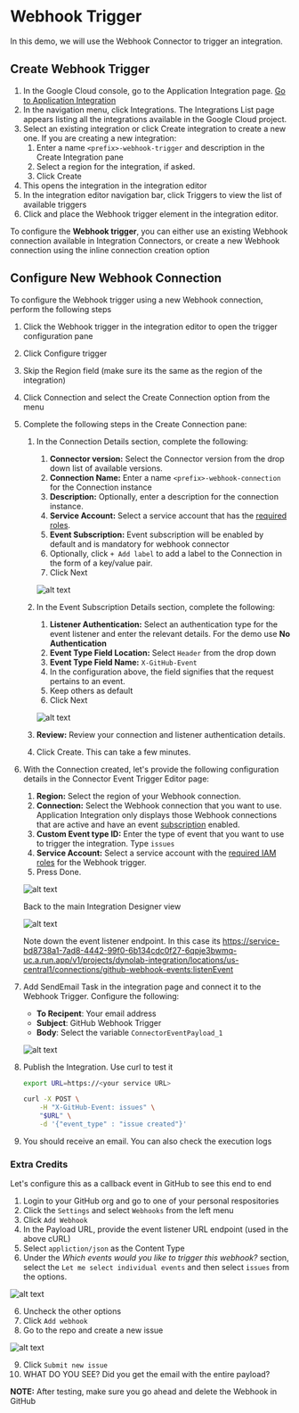 # Webhook Trigger

In this demo, we will use the Webhook Connector to trigger an integration. 

## Create Webhook Trigger

1. In the Google Cloud console, go to the Application Integration page. [Go to Application Integration](https://console.cloud.google.com/integrations)
2. In the navigation menu, click Integrations. The Integrations List page appears listing all the integrations available in the Google Cloud project.
3. Select an existing integration or click Create integration to create a new one. If you are creating a new integration:
   1. Enter a name `<prefix>-webhook-trigger` and description in the Create Integration pane
   2. Select a region for the integration, if asked.
   3. Click Create
4. This opens the integration in the integration editor
5. In the integration editor navigation bar, click Triggers to view the list of available triggers
6. Click and place the Webhook trigger element in the integration editor.

To configure the **Webhook trigger**, you can either use an existing Webhook connection available in Integration Connectors, or create a new Webhook connection using the inline connection creation option

## Configure New Webhook Connection

To configure the Webhook trigger using a new Webhook connection, perform the following steps
1. Click the Webhook trigger in the integration editor to open the trigger configuration pane
2. Click Configure trigger
3. Skip the Region field (make sure its the same as the region of the integration)
4. Click Connection and select the Create Connection option from the menu
5. Complete the following steps in the Create Connection pane:
   1. In the Connection Details section, complete the following:
      1. **Connector version:** Select the Connector version from the drop down list of available versions.
      2. **Connection Name:** Enter a name `<prefix>-webhook-connection` for the Connection instance
      3. **Description:** Optionally, enter a description for the connection instance.
      4. **Service Account:** Select a service account that has the [required roles](https://cloud.google.com/application-integration/docs/configure-webhook-trigger#before-you-begin).
      5. **Event Subscription:** Event subscription will be enabled by default and is mandatory for webhook connector
      6. Optionally, click `+ Add label` to add a label to the Connection in the form of a key/value pair.
      7. Click Next

        ![alt text](images/connector.png)

   2.  In the Event Subscription Details section, complete the following:
       1.  **Listener Authentication:** Select an authentication type for the event listener and enter the relevant details. For the demo use **No Authentication**
       2.  **Event Type Field Location:** Select `Header` from the drop down
       3.  **Event Type Field Name:** `X-GitHub-Event`
       4.  In the configuration above, the field signifies that the request pertains to an event.
       5.  Keep others as default
       6.  Click Next

        ![alt text](images/connector2.png)

   3.  **Review:** Review your connection and listener authentication details.
   4.  Click Create. This can take a few minutes.
6.  With the Connection created, let's provide the following configuration details in the Connector Event Trigger Editor page:
    1.  **Region:** Select the region of your Webhook connection.
    2.  **Connection:** Select the Webhook connection that you want to use. Application Integration only displays those Webhook connections that are active and have an event [subscription](https://cloud.google.com/integration-connectors/docs/eventsubscription) enabled.
    3.  **Custom Event type ID:** Enter the type of event that you want to use to trigger the integration. Type `issues`
    4.  **Service Account:** Select a service account with the [required IAM roles](https://cloud.google.com/application-integration/docs/configure-webhook-trigger#iam) for the Webhook trigger.
    5.  Press Done.
   
    ![alt text](images/event.png)

    Back to the main Integration Designer view

    ![alt text](images/webhook.png)

    Note down the event listener endpoint.  In this case its https://service-bd8738a1-7ad8-4442-99f0-6b134cdc0f27-6qpje3bwmq-uc.a.run.app/v1/projects/dynolab-integration/locations/us-central1/connections/github-webhook-events:listenEvent

7. Add SendEmail Task in the integration page and connect it to the Webhook Trigger. Configure the following:
    - **To Recipent**: Your email address
    - **Subject**: GitHub Webhook Trigger
    - **Body**: Select the variable `ConnectorEventPayload_1`

    ![alt text](images/webhook2.png)

8. Publish the Integration. Use curl to test it 
    ```sh
    export URL=https://<your service URL>

    curl -X POST \
        -H "X-GitHub-Event: issues" \
        "$URL" \
        -d '{"event_type" : "issue created"}'
    ```

9.  You should receive an email. You can also check the execution logs

### Extra Credits

Let's configure this as a callback event in GitHub to see this end to end

1. Login to your GitHub org and go to one of your personal respositories
2. Click the `Settings` and select `Webhooks` from the left menu
3. Click `Add Webhook`
4. In the Payload URL, provide the event listener URL endpoint (used in the above cURL)
5. Select `appliction/json` as the Content Type
6. Under the *Which events would you like to trigger this webhook?* section, select the `Let me select individual events` and then select `issues` from the options. 

![alt text](images/github.png)

6. Uncheck the other options
7. Click `Add webhook`
8. Go to the repo and create a new issue

![alt text](images/issue.png)

9. Click `Submit new issue`
10. WHAT DO YOU SEE? Did you get the email with the entire payload?

**NOTE:** After testing, make sure you go ahead and delete the Webhook in GitHub